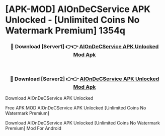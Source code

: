# [APK-MOD] AIOnDeCService APK Unlocked - [Unlimited Coins No Watermark Premium] 1354q



<div align="center">
<h3>🔴 Download [Server1] 👉👉 <a href="https://momento.my/?title=AIOnDeCService_APK_Unlocked">AIOnDeCService APK Unlocked Mod Apk</a></h3><br>

<h3>🔴 Download [Server2] 👉👉 <a href="https://momento.my/?title=AIOnDeCService_APK_Unlocked">AIOnDeCService APK Unlocked Mod Apk</a></h3>
</div>



Download AIOnDeCService APK Unlocked 

Free APK MOD AIOnDeCService APK Unlocked [Unlimited Coins No Watermark Premium]

Download AIOnDeCService APK Unlocked [Unlimited Coins No Watermark Premium] Mod For Android

